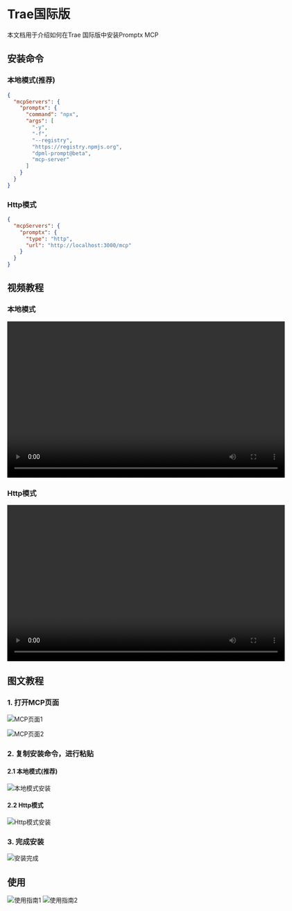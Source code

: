 # Trae国际版

本文档用于介绍如何在Trae 国际版中安装Promptx MCP

## 安装命令

### 本地模式(推荐)

```json
{
  "mcpServers": {
    "promptx": {
      "command": "npx",
      "args": [
        "-y",
        "-f",
        "--registry",
        "https://registry.npmjs.org",
        "dpml-prompt@beta",
        "mcp-server"
      ]
    }
  }
}
```

### Http模式

```json
{
  "mcpServers": {
    "promptx": {
      "type": "http",
      "url": "http://localhost:3000/mcp"
    }
  }
}
```

## 视频教程
### 本地模式
<video src="https://github.com/user-attachments/assets/b6cd9dc3-ca82-4e72-bd07-e645db9ec629"
       width="640" height="360" controls>
</video>

### Http模式
<video src="https://github.com/user-attachments/assets/479bb843-059e-4cc6-9cea-cc080dd2837b"
       width="640" height="360" controls>
</video>

## 图文教程

### 1. 打开MCP页面

![MCP页面1](./Imgs/img-1.png)

![MCP页面2](./Imgs/img-2.png)

### 2. 复制安装命令，进行粘贴

#### 2.1 本地模式(推荐)
![本地模式安装](./Imgs/img-3.png)

#### 2.2 Http模式
![Http模式安装](./Imgs/img-4.png)

### 3. 完成安装

![安装完成](./Imgs/img-5.png)

## 使用
![使用指南1](./Imgs/img-6.png)
![使用指南2](./Imgs/img-7.png)